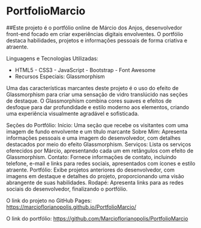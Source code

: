 # PortfolioMarcio
##Este projeto é o portfólio online de Márcio dos Anjos, desenvolvedor front-end 
focado em criar experiências digitais envolventes. O portfólio destaca habilidades, 
projetos e informações pessoais de forma criativa e atraente.

Linguagens e Tecnologias Utilizadas:
- HTML5 - CSS3 - JavaScript - Bootstrap - Font Awesome
- Recursos Especiais: Glassmorphism

Uma das características marcantes deste projeto é o uso do efeito de Glassmorphism 
para criar uma sensação de vidro translúcido nas seções de destaque. O Glassmorphism 
combina cores suaves e efeitos de desfoque para dar profundidade e estilo moderno 
aos elementos, criando uma experiência visualmente agradável e sofisticada.

Seções do Portfólio:
Início: Uma seção que recebe os visitantes com uma imagem de fundo envolvente e um título marcante
Sobre Mim: Apresenta informações pessoais e uma imagem do desenvolvedor, com detalhes 
destacados por meio do efeito Glassmorphism.
Serviços: Lista os serviços oferecidos por Márcio, apresentando cada um em retângulos 
com efeito de Glassmorphism.
Contato: Fornece informações de contato, incluindo telefone, e-mail e links para redes 
sociais, apresentados com ícones e estilo atraente.
Portfólio: Exibe projetos anteriores do desenvolvedor, com imagens em destaque e detalhes 
do projeto, proporcionando uma visão abrangente de suas habilidades.
Rodapé: Apresenta links para as redes sociais do desenvolvedor, finalizando o portfólio.

O link do projeto no GitHub Pages: https://marcioflorianopolis.github.io/PortfolioMarcio/

O link do portfólio: https://github.com/Marcioflorianopolis/PortfolioMarcio

